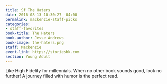 ```yaml
---
title: Sf The Haters
date: 2016-08-13 10:30:27 -04:00
permalink: mackenzie-staff-picks
categories:
- staff-favorites
book-title: The Haters
book-author: Jesse Andrews
book-image: the-haters.png
staff: Mackenzie
event-link: https://storiesbk.com
section: Young Adult
---
```


Like High Fidelity for millennials. When no other book sounds good, look no further! A journey filled with humor is the perfect read.
